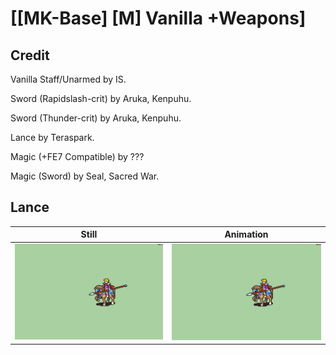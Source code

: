 # [\[MK-Base\] \[M\] Vanilla +Weapons]

## Credit

Vanilla Staff/Unarmed by IS.

Sword (Rapidslash-crit) by Aruka, Kenpuhu.

Sword (Thunder-crit) by Aruka, Kenpuhu.

Lance by Teraspark.

Magic (+FE7 Compatible) by ???

Magic (Sword) by Seal, Sacred War.

## Lance

| Still | Animation |
| :---: | :-------: |
| ![Lance still](./Lance_000.png) | ![Lance animation](./Lance.gif) |
